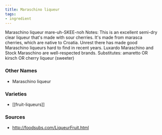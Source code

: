 ```yaml
---
title: Maraschino liqueur
tags:
- ingredient
---
```

Maraschino liqueur mare-uh-SKEE-noh Notes: This is an excellent semi-dry clear liqueur that's made with sour cherries. It's made from marasca cherries, which are native to Croatia. Unrest there has made good Maraschino liqueurs hard to find in recent years. Luxardo Maraschino and Stock Maraschino are well-respected brands. Substitutes: amaretto OR kirsch OR cherry liqueur (sweeter)

### Other Names

* Maraschino liqueur

### Varieties

* [[fruit-liqueurs]]

### Sources
* http://foodsubs.com/LiqueurFruit.html
